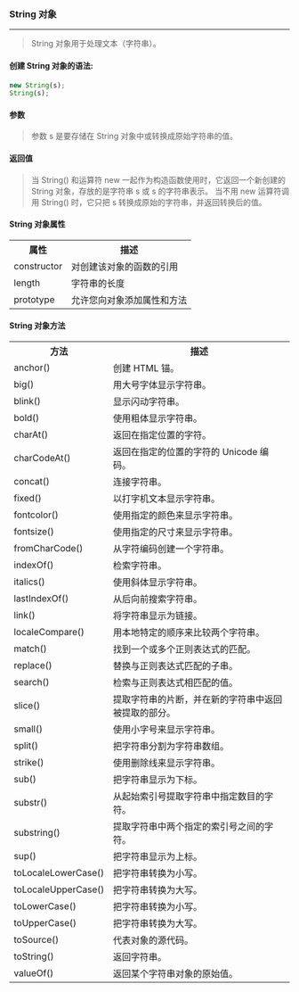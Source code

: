 

### String 对象
---

> String 对象用于处理文本（字符串）。

#### 创建 String 对象的语法:
```javascript
new String(s);
String(s);
```

####  参数
> 参数 s 是要存储在 String 对象中或转换成原始字符串的值。

#### 返回值
> 当 String() 和运算符 new 一起作为构造函数使用时，它返回一个新创建的 String 对象，存放的是字符串 s 或 s 的字符串表示。
> 当不用 new 运算符调用 String() 时，它只把 s 转换成原始的字符串，并返回转换后的值。

#### String 对象属性

<table>
    <tr>
        <th>属性</th>
        <th>描述</th>
    </tr>
    <tr>
        <td>constructor</td>
        <td>对创建该对象的函数的引用</td>
    </tr>
    <tr>
        <td>length</td>
        <td>字符串的长度</td>
    </tr>
    <tr>
        <td>prototype</td>
        <td>允许您向对象添加属性和方法</td>
    </tr>
</table>

#### String 对象方法

<table>
    <tr>
        <th>方法</th>
        <th>描述</th>
    </tr>
    <tr>
        <td>anchor()</td>
        <td>创建 HTML 锚。</td>
    </tr>
    <tr>
        <td>big()</td>
        <td>用大号字体显示字符串。</td>
    </tr>
    <tr>
        <td>blink()</td>
        <td>显示闪动字符串。</td>
    </tr>
    <tr>
        <td>bold()</td>
        <td>使用粗体显示字符串。</td>
    </tr>
    <tr>
        <td>charAt()</td>
        <td>返回在指定位置的字符。</td>
    </tr>
    <tr>
        <td>charCodeAt()</td>
        <td>返回在指定的位置的字符的 Unicode 编码。</td>
    </tr>
    <tr>
        <td>concat()</td>
        <td>连接字符串。</td>
    </tr>
    <tr>
        <td>fixed()</td>
        <td>以打字机文本显示字符串。</td>
    </tr>
    <tr>
        <td>fontcolor()</td>
        <td>使用指定的颜色来显示字符串。</td>
    </tr>
    <tr>
        <td>fontsize()</td>
        <td>使用指定的尺寸来显示字符串。</td>
    </tr>
    <tr>
        <td>fromCharCode()</td>
        <td>从字符编码创建一个字符串。</td>
    </tr>
    <tr>
        <td>indexOf()</td>
        <td>检索字符串。</td>
    </tr>
    <tr>
        <td>italics()</td>
        <td>使用斜体显示字符串。</td>
    </tr>
    <tr>
        <td>lastIndexOf()</td>
        <td>从后向前搜索字符串。</td>
    </tr>
    <tr>
        <td>link()</td>
        <td>将字符串显示为链接。</td>
    </tr>
    <tr>
        <td>localeCompare()</td>
        <td>用本地特定的顺序来比较两个字符串。</td>
    </tr>
    <tr>
        <td>match()</td>
        <td>找到一个或多个正则表达式的匹配。</td>
    </tr>
    <tr>
        <td>replace()</td>
        <td>替换与正则表达式匹配的子串。</td>
    </tr>
    <tr>
        <td>search()</td>
        <td>检索与正则表达式相匹配的值。</td>
    </tr>
    <tr>
        <td>slice()</td>
        <td>提取字符串的片断，并在新的字符串中返回被提取的部分。</td>
    </tr>
    <tr>
        <td>small()</td>
        <td>使用小字号来显示字符串。</td>
    </tr>
    <tr>
        <td>split()</td>
        <td>把字符串分割为字符串数组。</td>
    </tr>
    <tr>
        <td>strike()</td>
        <td>使用删除线来显示字符串。</td>
    </tr>
    <tr>
        <td>sub()</td>
        <td>把字符串显示为下标。</td>
    </tr>
    <tr>
        <td>substr()</td>
        <td>从起始索引号提取字符串中指定数目的字符。</td>
    </tr>
    <tr>
        <td>substring()</td>
        <td>提取字符串中两个指定的索引号之间的字符。</td>
    </tr>
    <tr>
        <td>sup()</td>
        <td>把字符串显示为上标。</td>
    </tr>
    <tr>
        <td>toLocaleLowerCase()</td>
        <td>把字符串转换为小写。</td>
    </tr>
    <tr>
        <td>toLocaleUpperCase()</td>
        <td>把字符串转换为大写。</td>
    </tr>
    <tr>
        <td>toLowerCase()</td>
        <td>把字符串转换为小写。</td>
    </tr>
    <tr>
        <td>toUpperCase()</td>
        <td>把字符串转换为大写。</td>
    </tr>
    <tr>
        <td>toSource()</td>
        <td>代表对象的源代码。</td>
    </tr>
    <tr>
        <td>toString()</td>
        <td>返回字符串。</td>
    </tr>
    <tr>
        <td>valueOf()</td>
        <td>返回某个字符串对象的原始值。</td>
    </tr>
</table>


